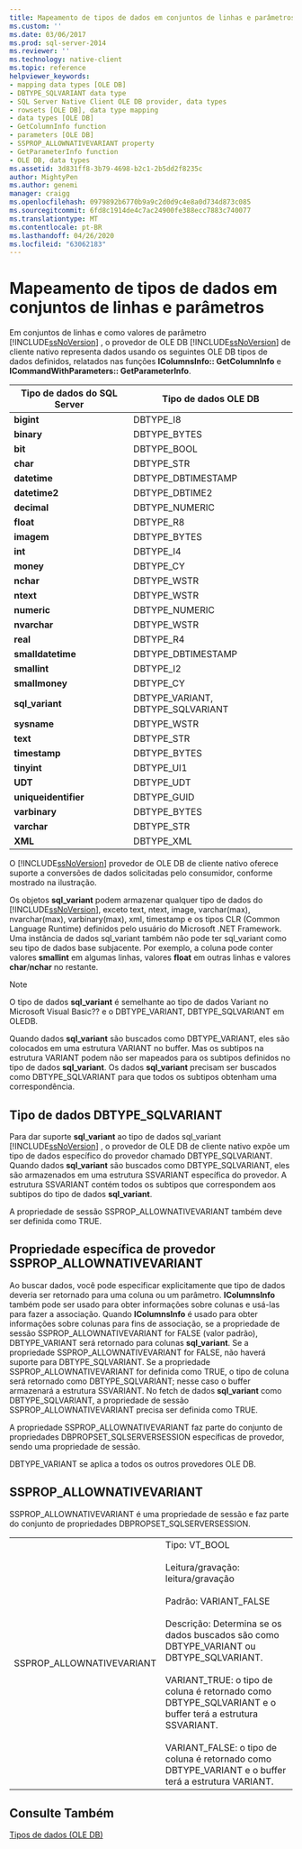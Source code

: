 ```yaml
---
title: Mapeamento de tipos de dados em conjuntos de linhas e parâmetros | Microsoft Docs
ms.custom: ''
ms.date: 03/06/2017
ms.prod: sql-server-2014
ms.reviewer: ''
ms.technology: native-client
ms.topic: reference
helpviewer_keywords:
- mapping data types [OLE DB]
- DBTYPE_SQLVARIANT data type
- SQL Server Native Client OLE DB provider, data types
- rowsets [OLE DB], data type mapping
- data types [OLE DB]
- GetColumnInfo function
- parameters [OLE DB]
- SSPROP_ALLOWNATIVEVARIANT property
- GetParameterInfo function
- OLE DB, data types
ms.assetid: 3d831ff8-3b79-4698-b2c1-2b5dd2f8235c
author: MightyPen
ms.author: genemi
manager: craigg
ms.openlocfilehash: 0979892b6770b9a9c2d0d9c4e8a0d734d873c085
ms.sourcegitcommit: 6fd8c1914de4c7ac24900fe388ecc7883c740077
ms.translationtype: MT
ms.contentlocale: pt-BR
ms.lasthandoff: 04/26/2020
ms.locfileid: "63062183"
---
```

# <a name="data-type-mapping-in-rowsets-and-parameters"></a>Mapeamento de tipos de dados em conjuntos de linhas e parâmetros
  Em conjuntos de linhas e como valores de parâmetro [!INCLUDE[ssNoVersion](../../includes/ssnoversion-md.md)] , o provedor de OLE DB [!INCLUDE[ssNoVersion](../../includes/ssnoversion-md.md)] de cliente nativo representa dados usando os seguintes OLE DB tipos de dados definidos, relatados nas funções **IColumnsInfo:: GetColumnInfo** e **ICommandWithParameters:: GetParameterInfo**.  
  
|Tipo de dados do SQL Server|Tipo de dados OLE DB|  
|--------------------------|----------------------|  
|**bigint**|DBTYPE_I8|  
|**binary**|DBTYPE_BYTES|  
|**bit**|DBTYPE_BOOL|  
|**char**|DBTYPE_STR|  
|**datetime**|DBTYPE_DBTIMESTAMP|  
|**datetime2**|DBTYPE_DBTIME2|  
|**decimal**|DBTYPE_NUMERIC|  
|**float**|DBTYPE_R8|  
|**imagem**|DBTYPE_BYTES|  
|**int**|DBTYPE_I4|  
|**money**|DBTYPE_CY|  
|**nchar**|DBTYPE_WSTR|  
|**ntext**|DBTYPE_WSTR|  
|**numeric**|DBTYPE_NUMERIC|  
|**nvarchar**|DBTYPE_WSTR|  
|**real**|DBTYPE_R4|  
|**smalldatetime**|DBTYPE_DBTIMESTAMP|  
|**smallint**|DBTYPE_I2|  
|**smallmoney**|DBTYPE_CY|  
|**sql_variant**|DBTYPE_VARIANT, DBTYPE_SQLVARIANT|  
|**sysname**|DBTYPE_WSTR|  
|**text**|DBTYPE_STR|  
|**timestamp**|DBTYPE_BYTES|  
|**tinyint**|DBTYPE_UI1|  
|**UDT**|DBTYPE_UDT|  
|**uniqueidentifier**|DBTYPE_GUID|  
|**varbinary**|DBTYPE_BYTES|  
|**varchar**|DBTYPE_STR|  
|**XML**|DBTYPE_XML|  
  
 O [!INCLUDE[ssNoVersion](../../includes/ssnoversion-md.md)] provedor de OLE DB de cliente nativo oferece suporte a conversões de dados solicitadas pelo consumidor, conforme mostrado na ilustração.  
  
 Os objetos **sql_variant** podem armazenar qualquer tipo de dados do [!INCLUDE[ssNoVersion](../../includes/ssnoversion-md.md)], exceto text, ntext, image, varchar(max), nvarchar(max), varbinary(max), xml, timestamp e os tipos CLR (Common Language Runtime) definidos pelo usuário do Microsoft .NET Framework. Uma instância de dados sql_variant também não pode ter sql_variant como seu tipo de dados base subjacente. Por exemplo, a coluna pode conter valores **smallint** em algumas linhas, valores **float** em outras linhas e valores **char**/**nchar** no restante.  
  
> [!NOTE]  
>  O tipo de dados **sql_variant** é semelhante ao tipo de dados Variant no Microsoft Visual Basic?? e o DBTYPE_VARIANT, DBTYPE_SQLVARIANT em OLEDB.  
  
 Quando dados **sql_variant** são buscados como DBTYPE_VARIANT, eles são colocados em uma estrutura VARIANT no buffer. Mas os subtipos na estrutura VARIANT podem não ser mapeados para os subtipos definidos no tipo de dados **sql_variant**. Os dados **sql_variant** precisam ser buscados como DBTYPE_SQLVARIANT para que todos os subtipos obtenham uma correspondência.  
  
## <a name="dbtype_sqlvariant-data-type"></a>Tipo de dados DBTYPE_SQLVARIANT  
 Para dar suporte **sql_variant** ao tipo de dados sql_variant [!INCLUDE[ssNoVersion](../../includes/ssnoversion-md.md)] , o provedor de OLE DB de cliente nativo expõe um tipo de dados específico do provedor chamado DBTYPE_SQLVARIANT. Quando dados **sql_variant** são buscados como DBTYPE_SQLVARIANT, eles são armazenados em uma estrutura SSVARIANT específica do provedor. A estrutura SSVARIANT contém todos os subtipos que correspondem aos subtipos do tipo de dados **sql_variant**.  
  
 A propriedade de sessão SSPROP_ALLOWNATIVEVARIANT também deve ser definida como TRUE.  
  
## <a name="provider-specific-property-ssprop_allownativevariant"></a>Propriedade específica de provedor SSPROP_ALLOWNATIVEVARIANT  
 Ao buscar dados, você pode especificar explicitamente que tipo de dados deveria ser retornado para uma coluna ou um parâmetro. **IColumnsInfo** também pode ser usado para obter informações sobre colunas e usá-las para fazer a associação. Quando **IColumnsInfo** é usado para obter informações sobre colunas para fins de associação, se a propriedade de sessão SSPROP_ALLOWNATIVEVARIANT for FALSE (valor padrão), DBTYPE_VARIANT será retornado para colunas **sql_variant**. Se a propriedade SSPROP_ALLOWNATIVEVARIANT for FALSE, não haverá suporte para DBTYPE_SQLVARIANT. Se a propriedade SSPROP_ALLOWNATIVEVARIANT for definida como TRUE, o tipo de coluna será retornado como DBTYPE_SQLVARIANT; nesse caso o buffer armazenará a estrutura SSVARIANT. No fetch de dados **sql_variant** como DBTYPE_SQLVARIANT, a propriedade de sessão SSPROP_ALLOWNATIVEVARIANT precisa ser definida como TRUE.  
  
 A propriedade SSPROP_ALLOWNATIVEVARIANT faz parte do conjunto de propriedades DBPROPSET_SQLSERVERSESSION específicas de provedor, sendo uma propriedade de sessão.  
  
 DBTYPE_VARIANT se aplica a todos os outros provedores OLE DB.  
  
## <a name="ssprop_allownativevariant"></a>SSPROP_ALLOWNATIVEVARIANT  
 SSPROP_ALLOWNATIVEVARIANT é uma propriedade de sessão e faz parte do conjunto de propriedades DBPROPSET_SQLSERVERSESSION.  
  
|||  
|-|-|  
|SSPROP_ALLOWNATIVEVARIANT|Tipo: VT_BOOL<br /><br /> Leitura/gravação: leitura/gravação<br /><br /> Padrão: VARIANT_FALSE<br /><br /> Descrição: Determina se os dados buscados são como DBTYPE_VARIANT ou DBTYPE_SQLVARIANT.<br /><br /> VARIANT_TRUE: o tipo de coluna é retornado como DBTYPE_SQLVARIANT e o buffer terá a estrutura SSVARIANT.<br /><br /> VARIANT_FALSE: o tipo de coluna é retornado como DBTYPE_VARIANT e o buffer terá a estrutura VARIANT.|  
  
## <a name="see-also"></a>Consulte Também  
 [Tipos de dados &#40;OLE DB&#41;](data-types-ole-db.md)  
  
  
